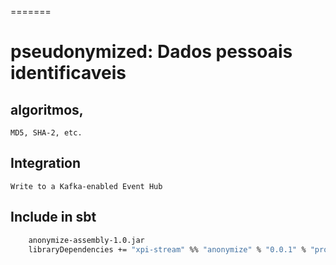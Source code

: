 =======
# pseudonymized: Dados pessoais identificaveis 

## algoritmos, 
    MD5, SHA-2, etc.

## Integration
    Write to a Kafka-enabled Event Hub

## Include in sbt
```sh
    anonymize-assembly-1.0.jar
    libraryDependencies += "xpi-stream" %% "anonymize" % "0.0.1" % "provided"
```